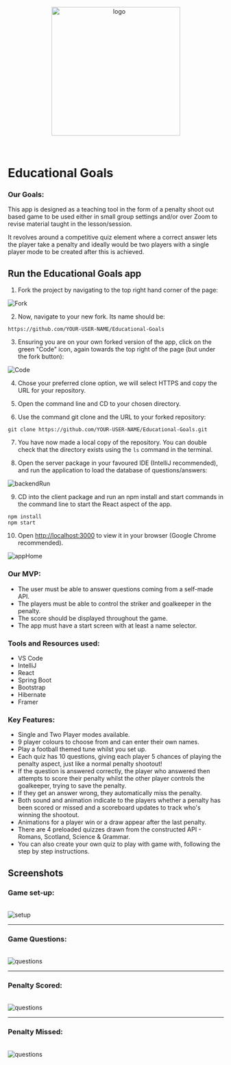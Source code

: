 <p align="center">
<img src="/client/src/images/Logo-round.jpg" alt="logo" width="300px" height="300px"/>
</p>
<br>

# Educational Goals

### Our Goals:

<p>This app is designed as a teaching tool in the form of a penalty shoot out based game to be used either in small group settings and/or over Zoom to revise material taught in the lesson/session.
</p>

<p>
It revolves around a competitive quiz element where a correct answer lets the player take a penalty and ideally would be two players with a single player mode to be created after this is achieved. 
</p>

## Run the **Educational Goals** app

1. Fork the project by navigating to the top right hand corner of the page:

![Fork](/imgReadMe/readMe1.jpg)

2. Now, navigate to your new fork. Its name should be:

```
https://github.com/YOUR-USER-NAME/Educational-Goals
```

3. Ensuring you are on your own forked version of the app, click on the green "Code" icon, again towards the top right of the page (but under the fork button):

![Code](/imgReadMe/readMe2.jpg)

4. Chose your preferred clone option, we will select HTTPS and copy the URL for your repository. 

5. Open the command line and CD to your chosen directory.

6. Use the command git clone and the URL to your forked repository:

```
git clone https://github.com/YOUR-USER-NAME/Educational-Goals.git 
```

7. You have now made a local copy of the repository. You can double check that the directory exists using the ```ls``` command in the terminal.

8. Open the server package in your favoured IDE (IntelliJ recommended), and run the application to load the database of questions/answers:

![backendRun](/imgReadMe/readMe3.jpg)

9. CD into the client package and run an npm install and start commands in the command line to start the React aspect of the app. 

```
npm install 
npm start
```

10. Open [http://localhost:3000](http://localhost:3000) to view it in your browser (Google Chrome recommended).

![appHome](/imgReadMe/readMe4.jpg)

### Our MVP:

* The user must be able to answer questions coming from a self-made API.
* The players must be able to control the striker and goalkeeper in the penalty.
* The score should be displayed throughout the game.
* The app must have a start screen with at least a name selector.

### Tools and Resources used:

* VS Code
* IntelliJ
* React
* Spring Boot
* Bootstrap
* Hibernate
* Framer

### Key Features:

* Single and Two Player modes available.
* 9 player colours to choose from and can enter their own names. 
* Play a football themed tune whilst you set up.
* Each quiz has 10 questions, giving each player 5 chances of playing the penalty aspect, just like a normal penalty shootout!
* If the question is answered correctly, the player who answered then attempts to score their penalty whilst the other player controls the goalkeeper, trying to save the penalty. 
* If they get an answer wrong, they automatically miss the penalty. 
* Both sound and animation indicate to the players whether a penalty has been scored or missed and a scoreboard updates to track who's winning the shootout. 
* Animations for a player win or a draw appear after the last penalty.
* There are 4 preloaded quizzes drawn from the constructed API - Romans, Scotland, Science & Grammar. 
* You can also create your own quiz to play with game with, following the step by step instructions. 

## Screenshots

### Game set-up:
\
![setup](/imgReadMe/readMe5.jpg)


___

### Game Questions:
\
![questions](/imgReadMe/readMe6.jpg)

___

### Penalty Scored:
\
![questions](/imgReadMe/readMe7.jpg)

___

### Penalty Missed: 
\
![questions](/imgReadMe/readMe8.jpg)
